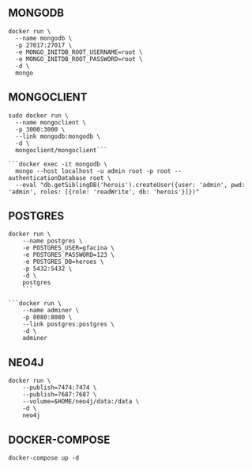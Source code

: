 ## MONGODB

```
docker run \
  --name mongodb \
  -p 27017:27017 \
  -e MONGO_INITDB_ROOT_USERNAME=root \
  -e MONGO_INITDB_ROOT_PASSWORD=root \
  -d \
  mongo
  ```

## MONGOCLIENT

```
sudo docker run \
  --name mongoclient \
  -p 3000:3000 \
  --link mongodb:mongodb \
  -d \
  mongoclient/mongoclient```

```docker exec -it mongodb \
  mongo --host localhost -u admin root -p root --authenticationDatabase root \
  --eval "db.getSiblingDB('herois').createUser({user: 'admin', pwd: 'admin', roles: [{role: 'readWrite', db: 'herois'}]})"
  ```

## POSTGRES

```
docker run \
    --name postgres \
    -e POSTGRES_USER=gfacina \
    -e POSTGRES_PASSWORD=123 \
    -e POSTGRES_DB=heroes \
    -p 5432:5432 \
    -d \
    postgres
    ```

```docker run \
    --name adminer \
    -p 8080:8080 \
    --link postgres:postgres \
    -d \
    adminer
 ```

## NEO4J

```
docker run \
    --publish=7474:7474 \
    --publish=7687:7687 \
    --volume=$HOME/neo4j/data:/data \
    -d \
    neo4j 
```

## DOCKER-COMPOSE

```
docker-compose up -d
```

